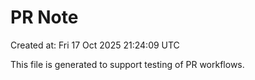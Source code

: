 # PR Note

Created at: Fri 17 Oct 2025 21:24:09 UTC

This file is generated to support testing of PR workflows.
